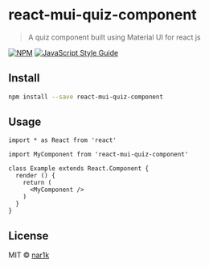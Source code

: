 # react-mui-quiz-component

> A quiz component built using Material UI for react js

[![NPM](https://img.shields.io/npm/v/react-mui-quiz-component.svg)](https://www.npmjs.com/package/react-mui-quiz-component) [![JavaScript Style Guide](https://img.shields.io/badge/code_style-standard-brightgreen.svg)](https://standardjs.com)

## Install

```bash
npm install --save react-mui-quiz-component
```

## Usage

```tsx
import * as React from 'react'

import MyComponent from 'react-mui-quiz-component'

class Example extends React.Component {
  render () {
    return (
      <MyComponent />
    )
  }
}
```

## License

MIT © [nar1k](https://github.com/nar1k)
